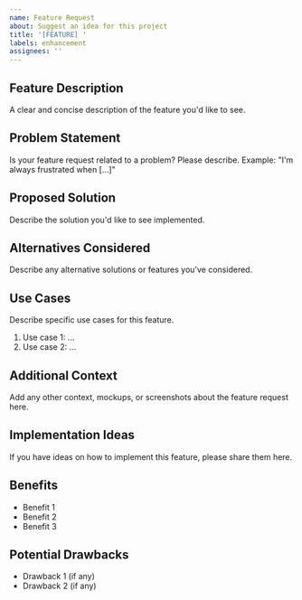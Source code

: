 ```yaml
---
name: Feature Request
about: Suggest an idea for this project
title: '[FEATURE] '
labels: enhancement
assignees: ''
---
```


## Feature Description
A clear and concise description of the feature you'd like to see.

## Problem Statement
Is your feature request related to a problem? Please describe.
Example: "I'm always frustrated when [...]"

## Proposed Solution
Describe the solution you'd like to see implemented.

## Alternatives Considered
Describe any alternative solutions or features you've considered.

## Use Cases
Describe specific use cases for this feature.

1. Use case 1: ...
2. Use case 2: ...

## Additional Context
Add any other context, mockups, or screenshots about the feature request here.

## Implementation Ideas
If you have ideas on how to implement this feature, please share them here.

## Benefits
- Benefit 1
- Benefit 2
- Benefit 3

## Potential Drawbacks
- Drawback 1 (if any)
- Drawback 2 (if any)
